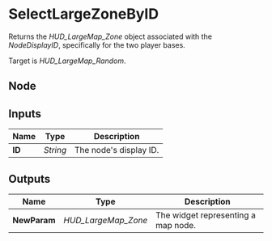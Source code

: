 # SelectLargeZoneByID
Returns the *HUD_LargeMap_Zone* object associated with the *NodeDisplayID*, specifically
for the two player bases.  

Target is *HUD_LargeMap_Random*.  

## Node

## Inputs
|Name   |Type       |Description            |
|-------|-----------|-----------------------|
|**ID** |*String*   |The node's display ID. |

## Outputs
|Name           |Type               |Description                        |
|---------------|-------------------|-----------------------------------|
|**NewParam**   |*HUD_LargeMap_Zone*|The widget representing a map node.|